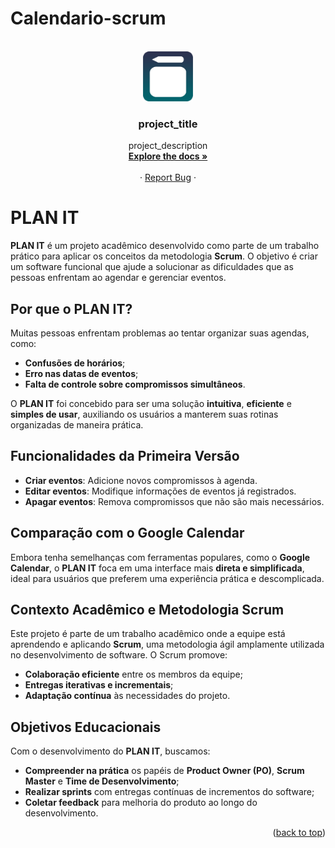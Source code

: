# Calendario-scrum
<a id="readme-top"></a>

<!-- PROJECT LOGO -->
<br />
<div align="center">
  <a href="https://github.com/PedrFelip/Calendario-scrum">
    <img src="images/logo.png" alt="Logo" width="80" height="80">
  </a>

<h3 align="center">project_title</h3>

  <p align="center">
    project_description
    <br />
    <a href="https://github.com/github_username/repo_name"><strong>Explore the docs »</strong></a>
    <br />
    <br />
    ·
    <a href="https://github.com/PedrFelip/Calendario-scrum/issues">Report Bug</a>
    ·
  </p>
</div>






# PLAN IT

**PLAN IT** é um projeto acadêmico desenvolvido como parte de um trabalho prático para aplicar os conceitos da metodologia **Scrum**. O objetivo é criar um software funcional que ajude a solucionar as dificuldades que as pessoas enfrentam ao agendar e gerenciar eventos.

## Por que o PLAN IT?

Muitas pessoas enfrentam problemas ao tentar organizar suas agendas, como:

- **Confusões de horários**;
- **Erro nas datas de eventos**;
- **Falta de controle sobre compromissos simultâneos**.

O **PLAN IT** foi concebido para ser uma solução **intuitiva**, **eficiente** e **simples de usar**, auxiliando os usuários a manterem suas rotinas organizadas de maneira prática.

## Funcionalidades da Primeira Versão

- **Criar eventos**: Adicione novos compromissos à agenda.
- **Editar eventos**: Modifique informações de eventos já registrados.
- **Apagar eventos**: Remova compromissos que não são mais necessários.

## Comparação com o Google Calendar

Embora tenha semelhanças com ferramentas populares, como o **Google Calendar**, o **PLAN IT** foca em uma interface mais **direta e simplificada**, ideal para usuários que preferem uma experiência prática e descomplicada.

## Contexto Acadêmico e Metodologia Scrum

Este projeto é parte de um trabalho acadêmico onde a equipe está aprendendo e aplicando **Scrum**, uma metodologia ágil amplamente utilizada no desenvolvimento de software. O Scrum promove:

- **Colaboração eficiente** entre os membros da equipe;
- **Entregas iterativas e incrementais**;
- **Adaptação contínua** às necessidades do projeto.

## Objetivos Educacionais

Com o desenvolvimento do **PLAN IT**, buscamos:

- **Compreender na prática** os papéis de **Product Owner (PO)**, **Scrum Master** e **Time de Desenvolvimento**;
- **Realizar sprints** com entregas contínuas de incrementos do software;
- **Coletar feedback** para melhoria do produto ao longo do desenvolvimento.

<p align="right">(<a href="#readme-top">back to top</a>)</p>

